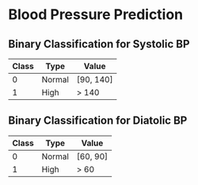# Blood Pressure Prediction

## Binary Classification for Systolic BP

| Class    | Type | Value |
| -------- | ------- | ---|
| 0  | Normal   | [90, 140] |
| 1  | High     | > 140 |


## Binary Classification for Diatolic BP

| Class    | Type | Value |
| -------- | ------- | ---|
| 0  | Normal   | [60, 90] |
| 1  | High     | > 60 |


